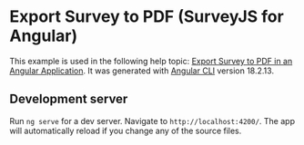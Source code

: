 # Export Survey to PDF (SurveyJS for Angular)

This example is used in the following help topic: [Export Survey to PDF in an Angular Application](https://surveyjs.io/Documentation/Pdf-Export?id=get-started-angular). It was generated with [Angular CLI](https://github.com/angular/angular-cli) version 18.2.13.

## Development server

Run `ng serve` for a dev server. Navigate to `http://localhost:4200/`. The app will automatically reload if you change any of the source files.